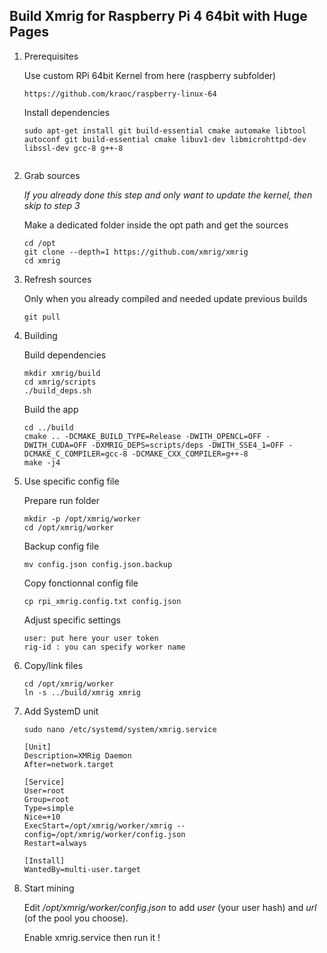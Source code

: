 
## Build Xmrig for Raspberry Pi 4 64bit with Huge Pages

1. Prerequisites

    Use custom RPi 64bit Kernel from here (raspberry subfolder)
    ```
    https://github.com/kraoc/raspberry-linux-64
    ```

    Install dependencies
    ```
    sudo apt-get install git build-essential cmake automake libtool autoconf git build-essential cmake libuv1-dev libmicrohttpd-dev libssl-dev gcc-8 g++-8


    ```

2. Grab sources

    *If you already done this step and only want to update the kernel, then skip to step 3*
    
    Make a dedicated folder inside the opt path and get the sources
    ```
    cd /opt
    git clone --depth=1 https://github.com/xmrig/xmrig
    cd xmrig
    ```

3. Refresh sources

    Only when you already compiled and needed update previous builds
    ```
    git pull
    ```

4. Building

    Build dependencies
    ```
    mkdir xmrig/build
    cd xmrig/scripts
    ./build_deps.sh
    ```
   
    Build the app 
    ```
    cd ../build
    cmake .. -DCMAKE_BUILD_TYPE=Release -DWITH_OPENCL=OFF -DWITH_CUDA=OFF -DXMRIG_DEPS=scripts/deps -DWITH_SSE4_1=OFF -DCMAKE_C_COMPILER=gcc-8 -DCMAKE_CXX_COMPILER=g++-8
    make -j4
    ```

5. Use specific config file

    Prepare run folder
    ```
    mkdir -p /opt/xmrig/worker
    cd /opt/xmrig/worker
    ```

    Backup config file
    ```
    mv config.json config.json.backup
    ```

    Copy fonctionnal config file
    ```
    cp rpi_xmrig.config.txt config.json
    ```

    Adjust specific settings
    ```
    user: put here your user token
    rig-id : you can specify worker name
    ```


6. Copy/link files

    ```
    cd /opt/xmrig/worker
    ln -s ../build/xmrig xmrig
    ```

7. Add SystemD unit

    ```
    sudo nano /etc/systemd/system/xmrig.service
    ```

    ```
    [Unit]
    Description=XMRig Daemon
    After=network.target

    [Service]
    User=root
    Group=root
    Type=simple
    Nice=+10
    ExecStart=/opt/xmrig/worker/xmrig --config=/opt/xmrig/worker/config.json
    Restart=always

    [Install]
    WantedBy=multi-user.target    
    ```

8. Start mining

    Edit */opt/xmrig/worker/config.json* to add *user* (your user hash) and *url* (of the pool you choose).
    
    Enable xmrig.service then run it !
